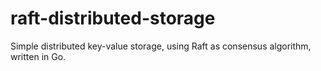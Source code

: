 # raft-distributed-storage
Simple distributed key-value storage, using Raft as consensus algorithm, written in Go.
